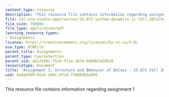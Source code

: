 ```yaml
---
content_type: resource
description: "This resource file contains information regarding assignment 1\r\n"
file: /ol-ocw-studio-app/courses/15-872-system-dynamics-ii-fall-2013/4a4a650965a526dcd7cd778d0483a895_MIT15_872F13_ass1.pdf
file_size: 750894
file_type: application/pdf
learning_resource_types:
- Assignments
license: https://creativecommons.org/licenses/by-nc-sa/4.0/
ocw_type: OCWFile
parent_title: Assignments
parent_type: CourseSection
parent_uid: a612509c-75c6-f13a-1674-6950b7a59510
resourcetype: Document
title: 'Assignment 1: Structure and Behavior of Delays - 15.872 Fall 2013'
uid: 4a4a6509-65a5-26dc-d7cd-778d0483a895
---
```

This resource file contains information regarding assignment 1
